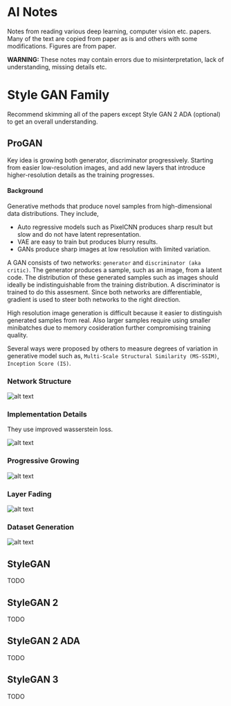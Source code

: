 # AI Notes

Notes from reading various deep learning, computer vision etc. papers. Many of the text are copied from paper as is and others with some modifications. Figures are from paper.

**WARNING:** These notes may contain errors due to misinterpretation, lack of understanding, missing details etc. 

# Style GAN Family

Recommend skimming all of the papers except Style GAN 2 ADA (optional) to get an overall understanding.

## ProGAN

Key idea is growing both generator, discriminator progressively. Starting from easier low-resolution images, and add new layers that introduce higher-resolution details as the training progresses.

#### Background

Generative methods that produce novel samples from high-dimensional data distributions. They include,

- Auto regressive models such as PixelCNN produces sharp result but slow and do not have latent representation. 
- VAE are easy to train but produces blurry results.
- GANs produce sharp images at low resolution with limited variation.

A GAN consists of two networks: `generator` and `discriminator (aka critic)`. The generator produces a sample, such as an image, from a latent code. The distribution of these generated samples such as images should ideally be indistinguishable from the training distribution. A discriminator is trained to do this assesment. Since both networks are differentiable, gradient is used to steer both networks to the right direction.

High resolution image generation is difficult because it easier to distinguish generated samples from real. Also larger samples require using smaller minibatches due to memory cosideration further compromising training quality. 

Several ways were proposed by others to measure degrees of variation in generative model such as, `Multi-Scale Structural Similarity (MS-SSIM)`, `Inception Score (IS)`.

### Network Structure

![alt text](https://github.com/quickgrid/AI-Resources/blob/master/resources/ai-notes/gan/progan/progan1.png)

### Implementation Details

They use improved wasserstein loss.

![alt text](https://github.com/quickgrid/AI-Resources/blob/master/resources/ai-notes/gan/progan/progan2.png)

### Progressive Growing

![alt text](https://github.com/quickgrid/AI-Resources/blob/master/resources/ai-notes/gan/progan/progan5.png)

### Layer Fading

![alt text](https://github.com/quickgrid/AI-Resources/blob/master/resources/ai-notes/gan/progan/progan3.png)

### Dataset Generation

![alt text](https://github.com/quickgrid/AI-Resources/blob/master/resources/ai-notes/gan/progan/progan4.png)

## StyleGAN

TODO

## StyleGAN 2

TODO

## StyleGAN 2 ADA

TODO

## StyleGAN 3

TODO
